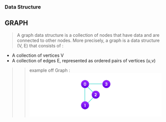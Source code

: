### Data Structure ###
## GRAPH ##
> A graph data structure is a collection of nodes that have data and are connected to other nodes.
More precisely, a graph is a data structure (V, E) that consists of :
- A collection of vertices V
- A collection of edges E, represented as ordered pairs of vertices (u,v)
>> example off Graph :
    ![graph](/ALGORITHMS-DATA-STRUCT/img/graph-vertices-edges_0.webp)